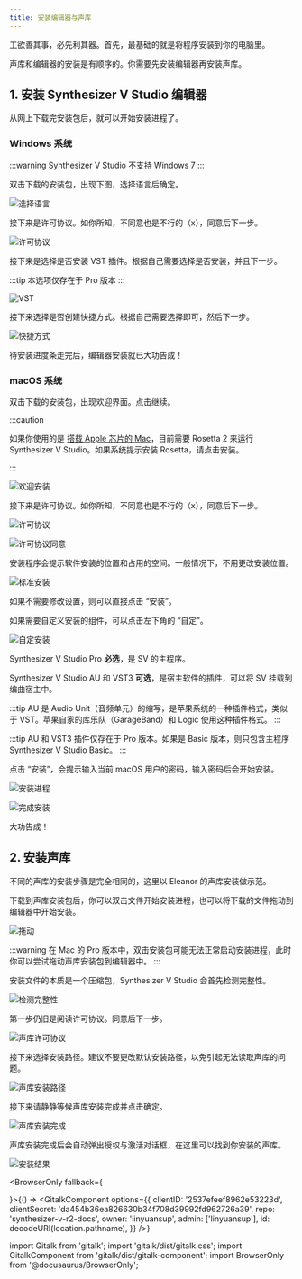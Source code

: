 ```yaml
---
title: 安装编辑器与声库
---
```


工欲善其事，必先利其器。首先，最基础的就是将程序安装到你的电脑里。

声库和编辑器的安装是有顺序的。你需要先安装编辑器再安装声库。

## 1. 安装 Synthesizer V Studio 编辑器

从网上下载完安装包后，就可以开始安装进程了。

### Windows 系统

:::warning
Synthesizer V Studio 不支持 Windows 7
:::

双击下载的安装包，出现下图，选择语言后确定。

![选择语言](/docs/speed_start/install/1.png)

接下来是许可协议。如你所知，不同意也是不行的（x），同意后下一步。

![许可协议](/docs/speed_start/install/2.png)

接下来是选择是否安装 VST 插件。根据自己需要选择是否安装，并且下一步。

:::tip
本选项仅存在于 Pro 版本
:::

![VST](/docs/speed_start/install/3.png)

接下来选择是否创建快捷方式。根据自己需要选择即可，然后下一步。

![快捷方式](/docs/speed_start/install/4.png)

待安装进度条走完后，编辑器安装就已大功告成！

### macOS 系统

双击下载的安装包，出现欢迎界面。点击继续。

:::caution

如果你使用的是 [搭载 Apple 芯片的 Mac](https://support.apple.com/zh-cn/HT211814)，目前需要 Rosetta 2 来运行 Synthesizer V Studio。如果系统提示安装 Rosetta，请点击安装。

:::

![欢迎安装](/docs/speed_start/install/5.png)

接下来是许可协议。如你所知，不同意也是不行的（x），同意后下一步。

![许可协议](/docs/speed_start/install/6.png)

![许可协议同意](/docs/speed_start/install/7.png)

安装程序会提示软件安装的位置和占用的空间。一般情况下，不用更改安装位置。

![标准安装](/docs/speed_start/install/8.png)

如果不需要修改设置，则可以直接点击 “安装”。

如果需要自定义安装的组件，可以点击左下角的 “自定”。

![自定安装](/docs/speed_start/install/9.png)

Synthesizer V Studio Pro **必选**，是 SV 的主程序。

Synthesizer V Studio AU 和 VST3 **可选**，是宿主软件的插件，可以将 SV 挂载到编曲宿主中。

:::tip
AU 是 Audio Unit（音频单元）的缩写，是苹果系统的一种插件格式，类似于 VST。苹果自家的库乐队（GarageBand）和 Logic 使用这种插件格式。
:::

:::tip
AU 和 VST3 插件仅存在于 Pro 版本。如果是 Basic 版本，则只包含主程序 Synthesizer V Studio Basic。
:::

点击 “安装”，会提示输入当前 macOS 用户的密码，输入密码后会开始安装。

![安装进程](/docs/speed_start/install/10.png)

![完成安装](/docs/speed_start/install/11.png)

大功告成！

## 2. 安装声库

不同的声库的安装步骤是完全相同的，这里以 Eleanor 的声库安装做示范。

下载到声库安装包后，你可以双击文件开始安装进程，也可以将下载的文件拖动到编辑器中开始安装。

![拖动](/docs/speed_start/install/12.png)

:::warning
在 Mac 的 Pro 版本中，双击安装包可能无法正常启动安装进程，此时你可以尝试拖动声库安装包到编辑器中。
:::

安装文件的本质是一个压缩包，Synthesizer V Studio 会首先检测完整性。

![检测完整性](/docs/speed_start/install/13.png)

第一步仍旧是阅读许可协议。同意后下一步。

![声库许可协议](/docs/speed_start/install/14.png)

接下来选择安装路径。建议不要更改默认安装路径，以免引起无法读取声库的问题。

![声库安装路径](/docs/speed_start/install/15.png)

接下来请静静等候声库安装完成并点击确定。

![声库安装完成](/docs/speed_start/install/16.png)

声库安装完成后会自动弹出授权与激活对话框，在这里可以找到你安装的声库。

![安装结果](/docs/speed_start/install/17.png)

<BrowserOnly fallback={<div></div>}>{() => <GitalkComponent options={{
    clientID: '2537efeef8962e53223d',
    clientSecret: 'da454b36ea826630b34f708d39992fd962726a39',
    repo: 'synthesizer-v-r2-docs',
    owner: 'linyuansup',
    admin: ['linyuansup'],
    id: decodeURI(location.pathname),
    }} />}
</BrowserOnly>

import Gitalk from 'gitalk';
import 'gitalk/dist/gitalk.css';
import GitalkComponent from 'gitalk/dist/gitalk-component';
import BrowserOnly from '@docusaurus/BrowserOnly';